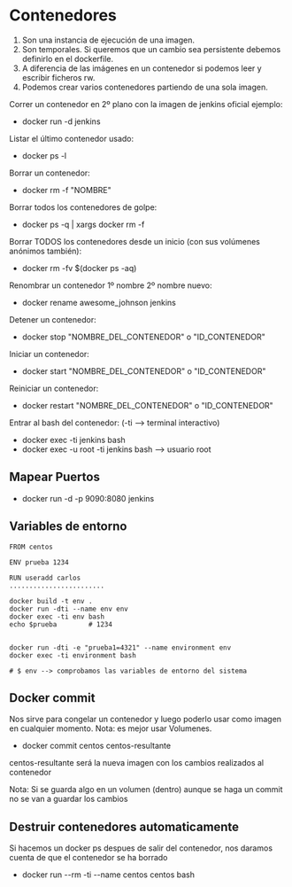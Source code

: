 # Contenedores

1. Son una instancia de ejecución de una imagen.
2. Son temporales. Si queremos que un cambio sea persistente debemos definirlo en el dockerfile.
3. A diferencia de las imágenes en un contenedor si podemos leer y escribir ficheros rw.
4. Podemos crear varios contenedores partiendo de una sola imagen.

Correr un contenedor en 2º plano con la imagen de jenkins oficial ejemplo:
- docker run -d jenkins

Listar el último contenedor usado:
- docker ps  -l

Borrar un contenedor:
- docker rm -f "NOMBRE"

Borrar todos los contenedores de golpe:
- docker ps -q | xargs docker rm -f

Borrar TODOS los contenedores desde un inicio (con sus volúmenes anónimos también):
- docker rm -fv $(docker ps -aq)

Renombrar un contenedor 1º nombre 2º nombre nuevo:
- docker rename awesome_johnson jenkins

Detener un contenedor:
- docker stop "NOMBRE_DEL_CONTENEDOR" o "ID_CONTENEDOR"

Iniciar un contenedor:
- docker start "NOMBRE_DEL_CONTENEDOR" o "ID_CONTENEDOR"

Reiniciar un contenedor:
- docker restart "NOMBRE_DEL_CONTENEDOR" o "ID_CONTENEDOR"

Entrar al bash del contenedor: (-ti --> terminal interactivo)
- docker exec -ti jenkins bash
- docker exec -u root -ti jenkins bash --> usuario root


## Mapear Puertos
- docker run -d -p 9090:8080 jenkins
 
## Variables de entorno
```
FROM centos

ENV prueba 1234

RUN useradd carlos
........................

docker build -t env .
docker run -dti --name env env
docker exec -ti env bash
echo $prueba        # 1234


docker run -dti -e "prueba1=4321" --name environment env
docker exec -ti environment bash

# $ env --> comprobamos las variables de entorno del sistema
```
## Docker commit
Nos sirve para congelar un contenedor y luego poderlo usar como imagen en cualquier momento.
Nota: es mejor usar Volumenes.
- docker commit centos centos-resultante

centos-resultante será la nueva imagen con los cambios realizados al contenedor

Nota: Si se guarda algo en un volumen (dentro) aunque se haga un commit no se van a guardar los cambios

## Destruir contenedores automaticamente
Si hacemos un docker ps despues de salir del contenedor, nos daramos cuenta de que el contenedor se ha borrado
- docker run --rm -ti --name centos centos bash

